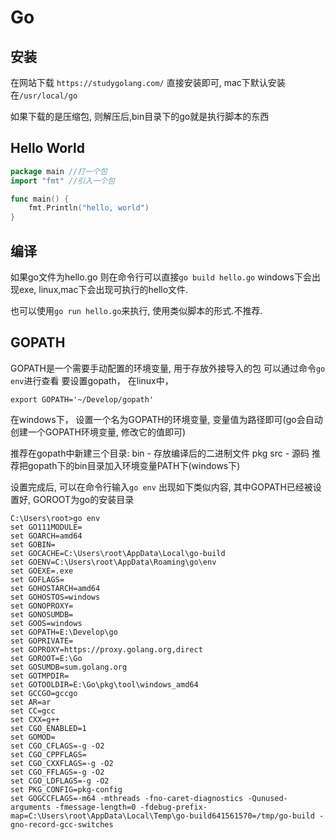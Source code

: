 # Go
## 安装
在网站下载
`https://studygolang.com/`
直接安装即可, mac下默认安装在`/usr/local/go`

如果下载的是压缩包, 则解压后,bin目录下的go就是执行脚本的东西

## Hello World
``` go
package main //打一个包
import "fmt" //引入一个包

func main() {
	fmt.Println("hello, world")
}
```

## 编译
如果go文件为hello.go
则在命令行可以直接`go build hello.go`
windows下会出现exe, linux,mac下会出现可执行的hello文件.

也可以使用`go run hello.go`来执行, 使用类似脚本的形式.不推荐.

## GOPATH
GOPATH是一个需要手动配置的环境变量, 用于存放外接导入的包
可以通过命令`go env`进行查看
要设置gopath， 在linux中， 
```
export GOPATH='~/Develop/gopath'
```
在windows下， 设置一个名为GOPATH的环境变量, 变量值为路径即可(go会自动创建一个GOPATH环境变量, 修改它的值即可)

推荐在gopath中新建三个目录:
bin - 存放编译后的二进制文件
pkg
src - 源码
推荐把gopath下的bin目录加入环境变量PATH下(windows下)

设置完成后, 可以在命令行输入`go env`
出现如下类似内容, 其中GOPATH已经被设置好, GOROOT为go的安装目录
```
C:\Users\root>go env
set GO111MODULE=
set GOARCH=amd64
set GOBIN=
set GOCACHE=C:\Users\root\AppData\Local\go-build
set GOENV=C:\Users\root\AppData\Roaming\go\env
set GOEXE=.exe
set GOFLAGS=
set GOHOSTARCH=amd64
set GOHOSTOS=windows
set GONOPROXY=
set GONOSUMDB=
set GOOS=windows
set GOPATH=E:\Develop\go
set GOPRIVATE=
set GOPROXY=https://proxy.golang.org,direct
set GOROOT=E:\Go
set GOSUMDB=sum.golang.org
set GOTMPDIR=
set GOTOOLDIR=E:\Go\pkg\tool\windows_amd64
set GCCGO=gccgo
set AR=ar
set CC=gcc
set CXX=g++
set CGO_ENABLED=1
set GOMOD=
set CGO_CFLAGS=-g -O2
set CGO_CPPFLAGS=
set CGO_CXXFLAGS=-g -O2
set CGO_FFLAGS=-g -O2
set CGO_LDFLAGS=-g -O2
set PKG_CONFIG=pkg-config
set GOGCCFLAGS=-m64 -mthreads -fno-caret-diagnostics -Qunused-arguments -fmessage-length=0 -fdebug-prefix-map=C:\Users\root\AppData\Local\Temp\go-build641561570=/tmp/go-build -gno-record-gcc-switches
```
